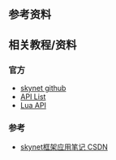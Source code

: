 参考资料
---
## 相关教程/资料
### 官方
* [skynet github](https://github.com/cloudwu/skynet)
* [API List](https://github.com/cloudwu/skynet/wiki/APIList)
* [Lua API](https://github.com/cloudwu/skynet/wiki/LuaAPI)
### 参考
* [skynet框架应用笔记 CSDN](https://blog.csdn.net/qq769651718/category_7480207.html)
